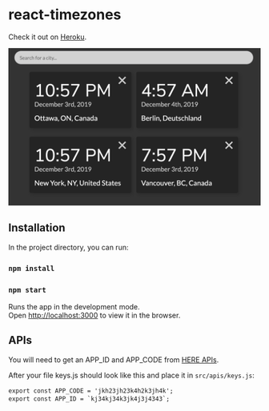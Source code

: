 # react-timezones

Check it out on [Heroku](http://react-timezones.herokuapp.com/).

![Screenshot](https://github.com/andreysaf/react-redux-timezones/blob/master/screen.png?raw=true "Screenshot")

## Installation

In the project directory, you can run:

### `npm install`

### `npm start`

Runs the app in the development mode.<br>
Open [http://localhost:3000](http://localhost:3000) to view it in the browser.

## APIs

You will need to get an APP_ID and APP_CODE from [HERE APIs](https://developer.here.com).

After your file keys.js should look like this and place it in `src/apis/keys.js`:

```
export const APP_CODE = 'jkh23jh23k4h2k3jh4k';
export const APP_ID = `kj34kj34k3jk4j3j4343`;
```

